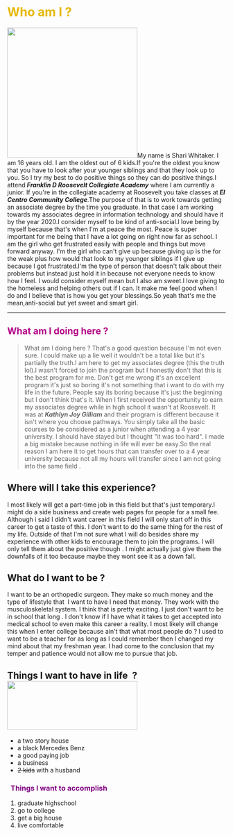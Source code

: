 <h1><strong><span style="color:#e6b800;">Who am I ?</span></strong></h1>
<img class="size-medium wp-image-35 alignright" src="https://junie33780096.files.wordpress.com/2018/09/me_small.jpg?w=300" alt="" width="300" height="300" />My name is Shari Whitaker. I am 16 years old. I am the oldest out of 6 kids.If you're the oldest you know that you have to look after your younger siblings and that they look up to you. So I try my best to do positive things so they can do positive things.I attend<em><strong> Franklin D Roosevelt Collegiate Academy</strong></em> where I am currently a junior. If you're in the collegiate academy at Roosevelt you take classes at<strong><em> El Centro Community College</em></strong>.The purpose of that is to work towards getting an associate degree by the time you graduate. In that case I am working towards my associates degree in information technology and should have it by the year 2020.I consider myself to be kind of anti-social.I love being by myself because that's when I'm at peace the most. Peace is super important for me being that I have a lot going on right now far as school. I am the girl who get frustrated easily with people and things but move forward anyway. I'm the girl who can't give up because giving up is the for the weak plus how would that look to my younger siblings if I give up because I got frustrated.I'm the type of person that doesn't talk about their problems but instead just hold it in because not everyone needs to know how I feel. I would consider myself mean but I also am sweet.I love giving to the homeless and helping others out if I can. It make me feel good when I do and I believe that is how you get your blessings.So yeah that's me the mean,anti-social but yet sweet and smart girl.

<hr />

<h2><span style="color:#b30086;">What am I doing here ?</span></h2>
<blockquote>What am I doing here ? That's a good question because I'm not even sure. I could make up a lie well it wouldn't be a total like but it's partially the truth.I am here to get my associates degree (this the truth lol).I wasn't forced to join the program but I honestly don't that this is the best program for me. Don't get me wrong it's an excellent program it's just so boring it's not something that i want to do with my life in the future. People say its boring because it's just the beginning but I don't think that's it. When I first received the opportunity to earn my associates degree while in high school it wasn't at Roosevelt. It was at <strong><em>Kathlyn Joy Gilliam</em></strong> and their program is different because it isn't where you choose pathways. You simply take all the basic courses to be considered as a junior when attending a 4 year university. I should have stayed but I thought "it was too hard". I made a big mistake because nothing in life will ever be easy.So the real reason I am here it to get hours that can transfer over to a 4 year university because not all my hours will transfer since I am not going into the same field .</blockquote>
<h2>Where will I take this experience?</h2>
I most likely will get a part-time job in this field but that's just temporary.I might do a side business and create web pages for people for a small fee. Although i said I didn't want career in this field I will only start off in this career to get a taste of this. I don't want to do the same thing for the rest of my life. Outside of that I'm not sure what I will do besides share my experience with other kids to encourage them to join the programs. I will only tell them about the positive though . I might actually just give them the downfalls of it too because maybe they wont see it as a down fall.
<h2>What do I want to be ?</h2>
I want to be an orthopedic surgeon. They make so much money and the type of lifestyle that  I want to have I need that money. They work with the musculoskeletal system. I think that is pretty exciting. I just don't want to be in school that long . I don't know if I have what it takes to get accepted into medical school to even make this career a reality. I most likely will change this when I enter college because ain't that what most people do ? I used to want to be a teacher for as long as I could remember then I changed my mind about that my freshman year. I had come to the conclusion that my temper and patience would not allow me to pursue that job.
<h2>Things I want to have in life  ?<img class="size-medium wp-image-37 alignright" src="https://junie33780096.files.wordpress.com/2018/09/2017-e-class-cabriolet-feature_o.jpg?w=300" alt="" width="300" height="112" /></h2>
<ul>
 	<li>a two story house</li>
 	<li>a black Mercedes Benz</li>
 	<li>a good paying job</li>
 	<li>a business</li>
 	<li><span style="text-decoration:line-through;">2 kids</span> with a husband</li>
</ul>
<h3><span style="color:purple;">  Things I want to accomplish</span></h3>
<ol>
 	<li>graduate highschool</li>
 	<li>go to college</li>
 	<li>get a big house</li>
 	<li>live comfortable</li>
</ol>
 

 
